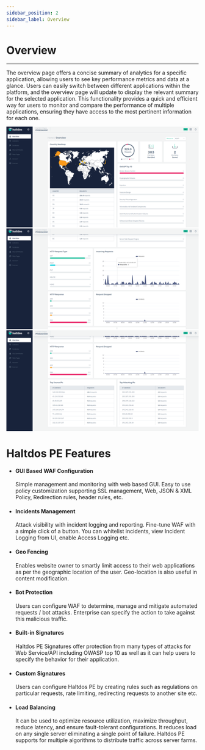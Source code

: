 ```yaml
---
sidebar_position: 2
sidebar_label: Overview
---
```



# Overview


---

The overview page offers a concise summary of analytics for a specific application, allowing users to see key performance metrics and data at a glance. Users can easily switch between different applications within the platform, and the overview page will update to display the relevant summary for the selected application. This functionality provides a quick and efficient way for users to monitor and compare the performance of multiple applications, ensuring they have access to the most pertinent information for each one.

![overview](/img/pro-waf/docs/overview1.png)
![overview](/img/pro-waf/docs/overview2.png)
![overview](/img/pro-waf/docs/overview3.png)


# Haltdos PE Features


- #### **GUI Based WAF Configuration**  
    Simple management and monitoring with web based GUI. Easy to use policy customization supporting SSL management, Web, JSON & XML Policy, Redirection rules, header rules, etc.

- #### **Incidents Management**  
    Attack visibility with incident logging and reporting. Fine-tune WAF with a simple click of a button. You can whitelist incidents, view Incident Logging from UI, enable Access Logging etc.

- #### **Geo Fencing** 
    Enables website owner to smartly limit access to their web applications as per the geographic location of the user. Geo-location is also useful in content modification.

- #### **Bot Protection**  
    Users can configure WAF to determine, manage and mitigate automated requests / bot attacks. Enterprise can specify the action to take against this malicious traffic.

- #### **Built-in Signatures**  
    Haltdos PE Signatures offer protection from many types of attacks for Web Service/API including OWASP top 10 as well as it can help users to specify the behavior for their application.  

- #### **Custom Signatures**  
    Users can configure Haltdos PE by creating rules such as regulations on particular requests, rate limiting, redirecting requests to another site etc. 

- #### **Load Balancing** 
    It can be used to optimize resource utilization, maximize throughput, reduce latency, and ensure fault-tolerant configurations. It reduces load on any single server eliminating a single point of failure. Haltdos PE supports for multiple algorithms to distribute traffic across server farms.  